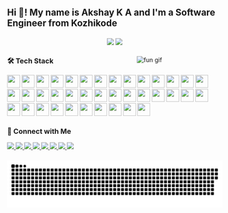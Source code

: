 <h2 align="left">Hi 👋! My name is Akshay K A and I'm a Software Engineer from Kozhikode</h2>

###

<div align="center">
  <img src="https://github-readme-stats.vercel.app/api?username=akshay-k-a-dev&hide_title=false&hide_rank=false&show_icons=true&include_all_commits=true&count_private=true&disable_animations=false&theme=dracula&locale=en&hide_border=false" height="150" />
  <img src="https://github-readme-stats.vercel.app/api/top-langs?username=akshay-k-a-dev&locale=en&hide_title=false&layout=compact&card_width=320&langs_count=5&theme=dracula&hide_border=false" height="150" />
</div>

###

<img align="right" src="https://i.imgflip.com/65efzo.gif" alt="fun gif" width="200" />

###

### 🛠️ Tech Stack

<div align="left">

<!-- Languages -->
<img src="https://cdn.jsdelivr.net/gh/devicons/devicon/icons/javascript/javascript-original.svg" height="30" width="30" />
<img src="https://cdn.jsdelivr.net/gh/devicons/devicon/icons/typescript/typescript-original.svg" height="30" width="30" />
<img src="https://cdn.jsdelivr.net/gh/devicons/devicon/icons/python/python-original.svg" height="30" width="30" />
<img src="https://cdn.jsdelivr.net/gh/devicons/devicon/icons/csharp/csharp-original.svg" height="30" width="30" />
<img src="https://cdn.jsdelivr.net/gh/devicons/devicon/icons/c/c-original.svg" height="30" width="30" />
<img src="https://cdn.jsdelivr.net/gh/devicons/devicon/icons/cplusplus/cplusplus-original.svg" height="30" width="30" />

<!-- Web -->
<img src="https://cdn.jsdelivr.net/gh/devicons/devicon/icons/html5/html5-original.svg" height="30" width="30" />
<img src="https://cdn.jsdelivr.net/gh/devicons/devicon/icons/css3/css3-original.svg" height="30" width="30" />
<img src="https://cdn.jsdelivr.net/gh/devicons/devicon/icons/bootstrap/bootstrap-original.svg" height="30" width="30" />
<img src="https://cdn.jsdelivr.net/gh/devicons/devicon/icons/sass/sass-original.svg" height="30" width="30" />
<img src="https://cdn.jsdelivr.net/gh/devicons/devicon/icons/tailwindcss/tailwindcss-original-wordmark.svg" height="30" width="30" />

<!-- Frameworks -->
<img src="https://cdn.jsdelivr.net/gh/devicons/devicon/icons/react/react-original.svg" height="30" width="30" />
<img src="https://cdn.jsdelivr.net/gh/devicons/devicon/icons/nextjs/nextjs-original.svg" height="30" width="30" />
<img src="https://cdn.jsdelivr.net/gh/devicons/devicon/icons/redux/redux-original.svg" height="30" width="30" />
<img src="https://cdn.jsdelivr.net/gh/devicons/devicon/icons/nodejs/nodejs-original.svg" height="30" width="30" />
<img src="https://cdn.jsdelivr.net/gh/devicons/devicon/icons/express/express-original.svg" height="30" width="30" />
<img src="https://cdn.jsdelivr.net/gh/devicons/devicon/icons/fastapi/fastapi-original.svg" height="30" width="30" />
<img src="https://cdn.jsdelivr.net/gh/devicons/devicon/icons/flask/flask-original.svg" height="30" width="30" />
<img src="https://cdn.jsdelivr.net/gh/devicons/devicon/icons/electron/electron-original.svg" height="30" width="30" />

<!-- Mobile -->
<img src="https://cdn.jsdelivr.net/gh/devicons/devicon/icons/flutter/flutter-original.svg" height="30" width="30" />

<!-- DevOps -->
<img src="https://cdn.jsdelivr.net/gh/devicons/devicon/icons/docker/docker-original.svg" height="30" width="30" />
<img src="https://cdn.jsdelivr.net/gh/devicons/devicon/icons/nginx/nginx-original.svg" height="30" width="30" />
<img src="https://cdn.jsdelivr.net/gh/devicons/devicon/icons/amazonwebservices/amazonwebservices-line-wordmark.svg" height="30" width="30" />
<img src="https://cdn.jsdelivr.net/gh/devicons/devicon/icons/azure/azure-original.svg" height="30" width="30" />
<img src="https://cdn.jsdelivr.net/gh/devicons/devicon/icons/heroku/heroku-original.svg" height="30" width="30" />

<!-- OS & Shell -->
<img src="https://cdn.jsdelivr.net/gh/devicons/devicon/icons/linux/linux-original.svg" height="30" width="30" />
<img src="https://cdn.jsdelivr.net/gh/devicons/devicon/icons/ubuntu/ubuntu-plain.svg" height="30" width="30" />
<img src="https://cdn.jsdelivr.net/gh/devicons/devicon/icons/debian/debian-original.svg" height="30" width="30" />
<img src="https://cdn.jsdelivr.net/gh/devicons/devicon/icons/fedora/fedora-original.svg" height="30" width="30" />
<img src="https://cdn.jsdelivr.net/gh/devicons/devicon/icons/bash/bash-original.svg" height="30" width="30" />

<!-- Database -->
<img src="https://cdn.jsdelivr.net/gh/devicons/devicon/icons/mysql/mysql-original.svg" height="30" width="30" />
<img src="https://cdn.jsdelivr.net/gh/devicons/devicon/icons/sqlite/sqlite-original.svg" height="30" width="30" />
<img src="https://cdn.jsdelivr.net/gh/devicons/devicon/icons/postgresql/postgresql-original.svg" height="30" width="30" />
<img src="https://cdn.jsdelivr.net/gh/devicons/devicon/icons/firebase/firebase-plain.svg" height="30" width="30" />

<!-- Tools -->
<img src="https://cdn.jsdelivr.net/gh/devicons/devicon/icons/git/git-original.svg" height="30" width="30" />
<img src="https://cdn.jsdelivr.net/gh/devicons/devicon/icons/github/github-original.svg" height="30" width="30" />
<img src="https://cdn.jsdelivr.net/gh/devicons/devicon/icons/gitlab/gitlab-original.svg" height="30" width="30" />
<img src="https://cdn.jsdelivr.net/gh/devicons/devicon/icons/vscode/vscode-original.svg" height="30" width="30" />

</div>

###

### 🔗 Connect with Me

<div align="left">
  <a href="https://www.youtube.com/@AKSHAY-K-A" target="_blank">
    <img src="https://img.shields.io/static/v1?message=YouTube&logo=youtube&label=&color=FF0000&logoColor=white&style=for-the-badge" height="35" />
  </a>
  <a href="https://www.instagram.com/akshay_k.a._/" target="_blank">
    <img src="https://img.shields.io/static/v1?message=Instagram&logo=instagram&label=&color=E4405F&logoColor=white&style=for-the-badge" height="35" />
  </a>
  <a href="https://discordapp.com/users/aizen_sosuke_1" target="_blank">
    <img src="https://img.shields.io/static/v1?message=Discord&logo=discord&label=&color=7289DA&logoColor=white&style=for-the-badge" height="35" />
  </a>
  <a href="mailto:akshayka@mamocollege.org" target="_blank">
    <img src="https://img.shields.io/static/v1?message=Gmail&logo=gmail&label=&color=D14836&logoColor=white&style=for-the-badge" height="35" />
  </a>
  <a href="https://www.linkedin.com/in/akshay-k-a-dev/" target="_blank">
    <img src="https://img.shields.io/static/v1?message=LinkedIn&logo=linkedin&label=&color=0077B5&logoColor=white&style=for-the-badge" height="35" />
  </a>
  <a href="https://tryhackme.com/p/akshayka" target="_blank">
    <img src="https://img.shields.io/badge/TryHackMe-Profile-red?logo=tryhackme&logoColor=white&style=for-the-badge" height="35" />
  </a>
  <a href="https://app.mulearn.org/profile/akshayka-1@mulearn" target="_blank">
    <img src="https://img.shields.io/badge/μLearn-Profile-6f42c1?logo=github&logoColor=white&style=for-the-badge" height="35" />
  </a>
  <a href="https://tinkerhub.org/@akshayka" target="_blank">
    <img src="https://img.shields.io/badge/TinkerHub-Profile-0a192f?logo=google-chrome&logoColor=white&style=for-the-badge" height="35" />
  </a>
</div>

###

<img src="https://raw.githubusercontent.com/akshay-k-a-dev/akshay-k-a-dev/output/snake.svg" alt="Snake animation" />
